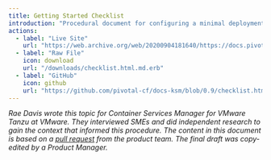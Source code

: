 ```yaml
---
title: Getting Started Checklist
introduction: "Procedural document for configuring a minimal deployment of Container Services Manager for VMware Tanzu"
actions:
  - label: "Live Site"
    url: "https://web.archive.org/web/20200904181640/https://docs.pivotal.io/ksm/0-11/checklist.html"
  - label: "Raw File"
    icon: download
    url: "/downloads/checklist.html.md.erb"
  - label: "GitHub"
    icon: github
    url: "https://github.com/pivotal-cf/docs-ksm/blob/0.9/checklist.html.md.erb"
---
```


_Rae Davis wrote this topic for Container Services Manager for VMware Tanzu  at VMware. They interviewed SMEs and did independent research to gain the context that informed this procedure. The content in this document is based on a [pull request](https://github.com/pivotal-cf/docs-ksm/pull/55/files) from the product team. The final draft was copy-edited by a Product Manager._